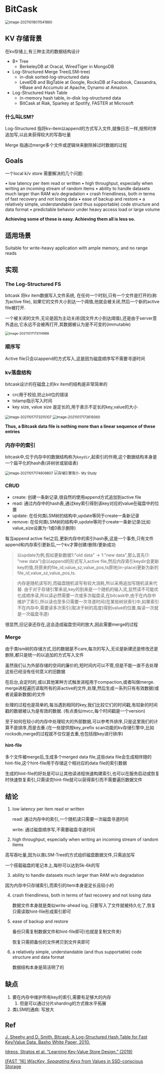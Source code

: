 # BitCask

<img src=".\asset\image-20211018011541860.png" alt="image-20211018011541860" style="zoom:80%;" />

## KV 存储背景

在kv存储上,有三种主流的数据结构设计

- B+ Tree
  - BerkeleyDB at Oracal, WiredTiger in MongoDB
- Log-Structured Merge Tree(LSM-tree)
  - in-disk sorted-log-structured data
  - LevelDB and BigTable at Google, RocksDB at Facebook, Cassandra, HBase and Accumulo at Apache, Dynamo at Amazon.
- Log-Structured Hash Table
  - in-memory hash table, in-disk log-structured data
  - BitCask at Riak, Sparkey at Spotify, FASTER at Microsoft

### 什么叫LSM?

Log-Structured 指将kv-item以append的方式写入文件,就像日志一样,按照时序追加写,以此来获得较大的写吞吐量

Merge 指通过merge多个文件或逻辑块来删除掉过时数据的过程

## Goals

一个local k/v store 需要解决的几个问题:

• low latency per item read or written
• high throughput, especially when writing an incoming stream of random items
• ability to handle datasets much larger than RAM w/o degradation
• crash friendliness, both in terms of fast recovery and not losing data
• ease of backup and restore
• a relatively simple, understandable (and thus supportable) code structure and data format
• predictable behavior under heavy access load or large volume

**Achieving some of these is easy. Achieving them all is less so.**

## 适用场景

Suitable for write-heavy application with ample memory, and no range reads

## 实现

### The Log-Structured FS

bitcask 将kv item数据写入文件系统, 在任何一个时刻,只有一个文件是打开的(称为active file), 如果它的文件大小到达一个阈值,他就会被关闭,然后一个新的active file被打开.

一个被关闭的文件,无论是因为主动关闭(因文件大小到达阈值),还是由于server意外退出,它永远不会被再打开,其数据被认为是不可变的(immutable)

<img src=".\asset\image-20211017173114988.png" alt="image-20211017173114988" style="zoom:75%;" />

### 顺序写

Active file只会以append的方式写入,这是因为磁盘顺序写不需要寻道时间

### kv落盘结构

bitcask设计的在磁盘上的kv item的结构是非常简单的

- crc用于校验,防止bit位的错误
- tstamp指示写入时间
- key size, value size 是定长的,用于表示不定长的key,value的大小

<img src="C:\Users\salvare000\AppData\Roaming\Typora\typora-user-images\image-20211017173315107.png" alt="image-20211017173315107" style="zoom:80%;" />

<img src=".\asset\image-20211017173619360.png" alt="image-20211017173619360" style="zoom:80%;" />



**Thus, a Bitcask data file is nothing more than a linear sequence of these entries**

### 内存中的索引

bitcask中,位于内存中的数据结构称为`keydir`,起索引的作用,这个数据结构本身是一个扁平化的hash表(非树状或层级表)

<img src=".\asset\image-20211017174609807.png" alt="image-20211017174609807" style="zoom:80%;" />

<img src="http://my.huhoo.net/study/bitcask.jpg" alt="存储引擎简介- My Study" style="zoom:80%;" />

### CRUD

- create: 创建一条新记录,很自然的使用append方式追加到active file
- read: 通过内存中的hash表,通过key索引得到该key对应的value在磁盘中的位置
- update: 在任何类LSM树的结构中,update等同于create一条新记录
- remove: 在任何类LSM树的结构中,update等同于create一条新记录(比如value_size设置为-1或0表示删除)

每当append active fiel之后,更新内存中的索引hash表,这是一个事务,只有文件append和内存索引更新后,一个kv才算创建/删除/更新成功

> 以update为例,假如更新数据1:"old data" -> 1:"new data",那么首先{1: "new data"}会以append的形式写入active file,然后内存索引keydir会更新key的值,将原来的file_id,value_sz,value_pos,ts原地(in-place)更新为新的file_id,value_sz,value_pos,ts.

>  内存是随机读写的,而磁盘随机读写有较大消耗,所以采用追加写随机读来代替. 由于对于存储引擎来说,key的到来是一个随机的输入流,显然读不可能优化成顺序读,所以读必然需要一次或多次磁盘读,在bitcask中,由于在内存中维护了索引,所以读也至多只需要一次寻道时间(在某些树状索引中,如果索引不在内存中,需要读多次索引(取决于树的高度)得到value的位置,每读一次就是一次磁盘寻道)

很显然,旧记录还存在,这会造成磁盘空间的放大,因此需要merge的过程



### Merge

由于类lsm树的存储方式,旧的数据是不care,每次的写入,无论是新建还是修改还是删除,都只是统一的以追加的方式写入文件

虽然我们认为外部存储的空间的廉价的,短时间内可以不管,但是不能一直不去处理这些已经没有任何意义的旧数据

在后台,会定时的,或以其他某种方式触发进程用于compaction,或者叫做merge. merge进程遍历读取所有的非active的文件,处理,然后生成一系列只有有效数据(或者说最新数据)的文件

处理的过程也是简单的,每当遇到相同的key,我们比较它们的时间戳,有较新的时间戳的数据被认为是有效的数据. (有点类似mvcc,每个时间戳是一个version)

至于如何在较小的内存中处理较大的外部数据,可以参考外排序,只是这里我们的计算不是排序,而是去重.(在一些提供按key_prefix scan功能的kv存储引擎中,比如rocksdb,merge的过程就不仅仅是去重,也包括按key进行排序)

#### hint-file

多个文件被merge后,生成多个merged data file,这些data file会生成相伴随的hint-file,这个hint-file用于存储这个相对应的data file的索引数据

生成的hint-file的好处是可以让其他读进程快速构建索引,也可以在服务启动或恢复时快速恢复索引,只需读完hint-file就可以获得索引而不需要遍历数据文件

## 结论

1. low latency per item read or written

   read: 通过内存中的索引,一个随机读只需要一次磁盘寻道时间

   write: 通过磁盘顺序写,不需要磁盘寻道时间

2.  high throughput, especially when writing an incoming stream of random items

   高写吞吐量,因为以类LSM-Tree的方式组织磁盘数据文件,只需追加写

   一个搭载磁盘的笔记本上,每秒可以达到5k-6k的写

3.  ability to handle datasets much larger than RAM w/o degradation

   因为内存中只存储索引,而索引的item本身是定长且较小的

4. crash friendliness, both in terms of fast recovery and not losing data

   数据文件本身就是类似write-ahead log, 只要写入了文件就被持久化了,恢复只需读取hint-file形成索引即可

5. ease of backup and restore

   备份只需复制数据文件和hint-file即可(也就是复制文件夹)

   恢复只需把备份的文件拷贝到文件夹即可

6. a relatively simple, understandable (and thus supportable) code structure and data format

   数据结构本身是简洁明了的

## 缺点

1. 要在内存中维护所有key的索引,需要有足够大的内存
   1. 但是可以通过分片sharding的方式做水平拓展
2. 类LSM的通病: 写放大

## Ref

[J. Sheehy and D. Smith. Bitcask: A Log-Structured Hash Table for
Fast Key/Value Data. Basho White Paper, 2010.](https://riak.com/assets/bitcask-intro.pdf)

[Idreos, Stratos et al. “Learning Key-Value Store Design.” (2019)](https://arxiv.org/pdf/1907.05443.pdf)

[[FAST '16] *WiscKey*, *Separating Keys* from Values in SSD-conscious Storage](https://www.usenix.org/system/files/conference/fast16/fast16-papers-lu.pdf)
